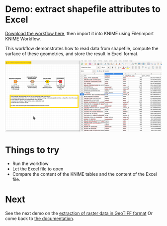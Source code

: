 # Demo: extract shapefile attributes to Excel

[Download the workflow here](7_demo_export_surface_to_Excel.knwf), then import it into KNIME using File/Import KNIME Workflow. 

This workflow demonstrates how to read data from shapefile, compute the surface of these geometries,
and store the result in Excel format.

![Capture](capture.png)


# Things to try

* Run the workflow
* Let the Excel file to open
* Compare the content of the KNIME tables and the content of the Excel file.

# Next

See the next demo on the [extraction of raster data in GeoTIFF format](../../pages/8_read_geotiff/index.md)
Or come back to [the documentation](../../).
